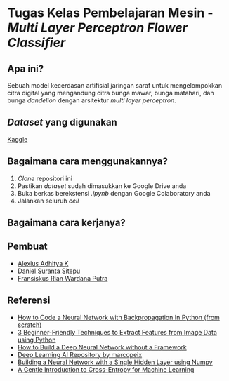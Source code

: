 # Tugas Kelas Pembelajaran Mesin - _Multi Layer Perceptron Flower Classifier_
## Apa ini?
Sebuah model kecerdasan artifisial jaringan saraf untuk mengelompokkan citra digital yang mengandung citra bunga mawar, bunga matahari, dan bunga _dandelion_ dengan arsitektur _multi layer perceptron_.
## _Dataset_ yang digunakan
[Kaggle](https://www.kaggle.com/alxmamaev/flowers-recognition)
## Bagaimana cara menggunakannya?
1. _Clone_ repositori ini
2. Pastikan _dataset_ sudah dimasukkan ke Google Drive anda
3. Buka berkas berekstensi *.ipynb* dengan Google Colaboratory anda
4. Jalankan seluruh _cell_
## Bagaimana cara kerjanya?

## Pembuat
* [Alexius Adhitya K](https://github.com/debugvelop)
* [Daniel Suranta Sitepu](https://github.com/danielsitepu36)
* [Fransiskus Rian Wardana Putra](https://github.com/RianWardanaPutra)
## Referensi
* [How to Code a Neural Network with Backpropagation In Python (from scratch)](https://machinelearningmastery.com/implement-backpropagation-algorithm-scratch-python)
* [3 Beginner-Friendly Techniques to Extract Features from Image Data using Python](https://www.analyticsvidhya.com/blog/2019/08/3-techniques-extract-features-from-image-data-machine-learning-python)
* [How to Build a Deep Neural Network without a Framework](https://towardsdatascience.com/how-to-build-a-deep-neural-network-without-a-framework-5d46067754d5)
* [Deep Learning AI Repository by marcopeix](https://github.com/marcopeix/Deep_Learning_AI/tree/master/1.Neural%20Networks%20and%20Deep%20Learning/4.Deep%20Neural%20Networks)
* [Building a Neural Network with a Single Hidden Layer using Numpy](https://towardsdatascience.com/building-a-neural-network-with-a-single-hidden-layer-using-numpy-923be1180dbf)
* [A Gentle Introduction to Cross-Entropy for Machine Learning](machinelearningmastery.com)
